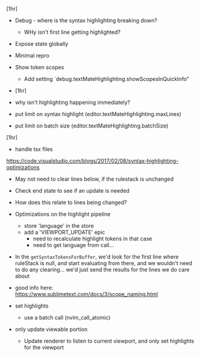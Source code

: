 

[1hr]
- Debug - where is the syntax highlighting breaking down?
    - WHy isn't first line getting highlighted?

- Expose state globally
- Minimal repro
- Show token scopes
    - Add setting `debug.textMateHighlighting.showScopesInQuickInfo"

- [1hr]
- why isn't highlighting happening immediately?
- put limit on syntax highlight (editor.textMateHighlighting.maxLines)
- put limit on batch size (editor.textMateHighlighting.batchSize)

[1hr]
- handle tsx files

https://code.visualstudio.com/blogs/2017/02/08/syntax-highlighting-optimizations
- May not need to clear lines below, if the rulestack is unchanged
- Check end state to see if an update is needed
- How does this relate to lines being changed?

- Optimizations on the highlight pipeline
    - store 'language' in the store
    - add a 'VIEWPORT_UPDATE' epic
        - need to recalculate highlight tokens in that case
        - need to get language from call...

- In the `getSyntaxTokensForBuffer`, we'd look for the first line where ruleStack is null, and start evaluating from there, and we wouldn't need to do any clearing... we'd just send the results for the lines we do care about

- good info here:
    https://www.sublimetext.com/docs/3/scope_naming.html

- set highlights
    - use a batch call (nvim_call_atomic)

- only update viewable portion
    - Update renderer to listen to current viewport, and only set highlights for the viewport
